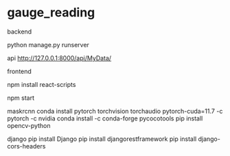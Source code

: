 # gauge_reading

backend

python manage.py runserver

api
http://127.0.0.1:8000/api/MyData/

frontend

npm install react-scripts

npm start

maskrcnn
conda install pytorch torchvision torchaudio pytorch-cuda=11.7 -c pytorch -c nvidia
conda install -c conda-forge pycocotools
pip install opencv-python

django
pip install Django
pip install djangorestframework
pip install django-cors-headers